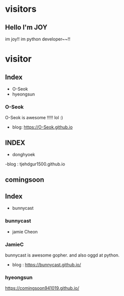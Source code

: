 
# visitors

## Hello I'm JOY

im joy!!
im python developer~~!!
# visitor

## Index

- O-Seok
- hyeongsun

### O-Seok

O-Seok is awesome !!!!! lol :)

- blog: https://O-Seok.github.io


## INDEX
- donghyoek

-blog : tjehdgur1500.github.io

## comingsoon

## Index
 - bunnycast

### bunnycast


- jamie Cheon


### JamieC

bunnycast is awesome gopher. and also oggd at python.

- blog : https://bunnycast.github.io/

### hyeongsun

https://comingsoon941019.github.io/
